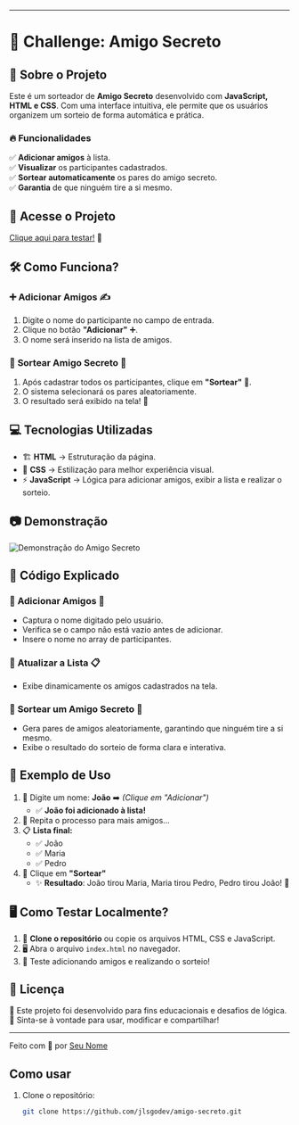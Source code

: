 

---

# 🎁 Challenge: Amigo Secreto  

## 📌 Sobre o Projeto  

Este é um sorteador de **Amigo Secreto** desenvolvido com **JavaScript, HTML e CSS**. Com uma interface intuitiva, ele permite que os usuários organizem um sorteio de forma automática e prática.  

### 🔥 **Funcionalidades**  

✅ **Adicionar amigos** à lista.  
✅ **Visualizar** os participantes cadastrados.  
✅ **Sortear automaticamente** os pares do amigo secreto.  
✅ **Garantia** de que ninguém tire a si mesmo.  

## 🚀 Acesse o Projeto  

[Clique aqui para testar!](#) 🔗  

## 🛠️ Como Funciona?  

### ➕ **Adicionar Amigos** ✍️  
1. Digite o nome do participante no campo de entrada.  
2. Clique no botão **"Adicionar"** ➕.  
3. O nome será inserido na lista de amigos.  

### 🎲 **Sortear Amigo Secreto** 🔀  
1. Após cadastrar todos os participantes, clique em **"Sortear"** 🎰.  
2. O sistema selecionará os pares aleatoriamente.  
3. O resultado será exibido na tela! 🥳  

## 💻 Tecnologias Utilizadas  

- 🏗️ **HTML** → Estruturação da página.  
- 🎨 **CSS** → Estilização para melhor experiência visual.  
- ⚡ **JavaScript** → Lógica para adicionar amigos, exibir a lista e realizar o sorteio.  

## 📷 Demonstração  

![Demonstração do Amigo Secreto](#)  

## 📝 Código Explicado  

### 🔹 **Adicionar Amigos** 📝  
- Captura o nome digitado pelo usuário.  
- Verifica se o campo não está vazio antes de adicionar.  
- Insere o nome no array de participantes.  

### 🔹 **Atualizar a Lista** 📋  
- Exibe dinamicamente os amigos cadastrados na tela.  

### 🔹 **Sortear um Amigo Secreto** 🎯  
- Gera pares de amigos aleatoriamente, garantindo que ninguém tire a si mesmo.  
- Exibe o resultado do sorteio de forma clara e interativa.  

## 📌 Exemplo de Uso  

1. 📝 Digite um nome: **João** ➡️ _(Clique em "Adicionar")_  
   - ✅ **João foi adicionado à lista!**  
2. 🔄 Repita o processo para mais amigos...  
3. 📋 **Lista final:**  
   - ✅ João  
   - ✅ Maria  
   - ✅ Pedro  
4. 🎲 Clique em **"Sortear"**  
   - ✨ **Resultado**: João tirou Maria, Maria tirou Pedro, Pedro tirou João! 🎉  

## 🖥️ Como Testar Localmente?  

1. 🔽 **Clone o repositório** ou copie os arquivos HTML, CSS e JavaScript.  
2. 🖥️ Abra o arquivo `index.html` no navegador.  
3. 🚀 Teste adicionando amigos e realizando o sorteio!  

## 📜 Licença  

📝 Este projeto foi desenvolvido para fins educacionais e desafios de lógica.  
🎨 Sinta-se à vontade para usar, modificar e compartilhar!  

---  

Feito com 💙 por [Seu Nome](https://github.com/jlsgodev)  


## Como usar

1. Clone o repositório:
   ```sh
   git clone https://github.com/jlsgodev/amigo-secreto.git
